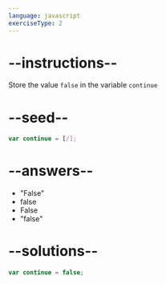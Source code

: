 ```yaml
---
language: javascript
exerciseType: 2
---
```


# --instructions--

Store the value `false` in the variable `continue`

# --seed--

```javascript
var continue = [/];
```

# --answers--

- "False"
- false
- False
- "false"

# --solutions--

```javascript
var continue = false;
```
